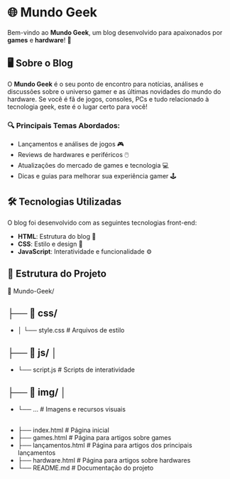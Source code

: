 # 🌐 Mundo Geek

Bem-vindo ao **Mundo Geek**, um blog desenvolvido para apaixonados por **games** e **hardware**! 🚀

## 🖥️ Sobre o Blog

O **Mundo Geek** é o seu ponto de encontro para notícias, análises e discussões sobre o universo gamer e as últimas novidades do mundo do hardware. Se você é fã de jogos, consoles, PCs e tudo relacionado à tecnologia geek, este é o lugar certo para você!

### 🔍 Principais Temas Abordados:
- Lançamentos e análises de jogos 🎮
- Reviews de hardwares e periféricos 🖱️
- Atualizações do mercado de games e tecnologia 💻
- Dicas e guias para melhorar sua experiência gamer 🕹️

## 🛠️ Tecnologias Utilizadas

O blog foi desenvolvido com as seguintes tecnologias front-end:
- **HTML**: Estrutura do blog 📄
- **CSS**: Estilo e design 💅
- **JavaScript**: Interatividade e funcionalidade ⚙️

## 📂 Estrutura do Projeto

📁 Mundo-Geek/ 
## ├── 📂 css/ 
- │ └── style.css # Arquivos de estilo 
## ├── 📂 js/ │ 
-   └── script.js # Scripts de interatividade 
## ├── 📂 img/ │  
-   └── ... # Imagens e recursos visuais
##
- ├── index.html # Página inicial 
- ├── games.html # Página para artigos sobre games
- ├── lançamentos.html # Página para artigos dos principais lançamentos 
- ├── hardware.html # Página para artigos sobre hardwares 
- └── README.md # Documentação do projeto
